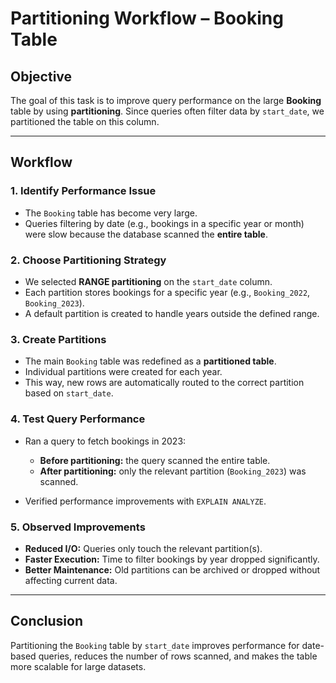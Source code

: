 # Partitioning Workflow – Booking Table

## Objective

The goal of this task is to improve query performance on the large **Booking** table by using **partitioning**. Since queries often filter data by `start_date`, we partitioned the table on this column.

---

## Workflow

### 1. Identify Performance Issue

- The `Booking` table has become very large.
- Queries filtering by date (e.g., bookings in a specific year or month) were slow because the database scanned the **entire table**.

### 2. Choose Partitioning Strategy

- We selected **RANGE partitioning** on the `start_date` column.
- Each partition stores bookings for a specific year (e.g., `Booking_2022`, `Booking_2023`).
- A default partition is created to handle years outside the defined range.

### 3. Create Partitions

- The main `Booking` table was redefined as a **partitioned table**.
- Individual partitions were created for each year.
- This way, new rows are automatically routed to the correct partition based on `start_date`.

### 4. Test Query Performance

- Ran a query to fetch bookings in 2023:

  - **Before partitioning:** the query scanned the entire table.
  - **After partitioning:** only the relevant partition (`Booking_2023`) was scanned.

- Verified performance improvements with `EXPLAIN ANALYZE`.

### 5. Observed Improvements

- **Reduced I/O:** Queries only touch the relevant partition(s).
- **Faster Execution:** Time to filter bookings by year dropped significantly.
- **Better Maintenance:** Old partitions can be archived or dropped without affecting current data.

---

## Conclusion

Partitioning the `Booking` table by `start_date` improves performance for date-based queries, reduces the number of rows scanned, and makes the table more scalable for large datasets.
